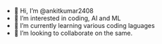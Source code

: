 - 👋 Hi, I’m @ankitkumar2408
- 👀 I’m interested in coding, AI and ML
- 🌱 I’m currently learning various coding laguages
- 💞️ I’m looking to collaborate on the same.


<!---
ankitkumar2408/ankitkumar2408 is a ✨ special ✨ repository because its `README.md` (this file) appears on your GitHub profile.
You can click the Preview link to take a look at your changes.
--->
